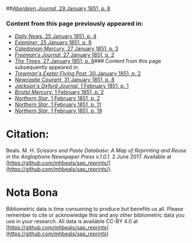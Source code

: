 ##[*Aberdeen Journal*, 29 January 1851, p. 8](https://mhbeals.github.io/sap_html/Aberdeen-Journal/Aberdeen-Journal-29-January-1851-p-8)

### Content from this page previously appeared in:
+ [*Daily News*, 25 January 1851, p. 4](https://mhbeals.github.io/sap_html/Daily-News/Daily-News-25-January-1851-p-4)
+ [*Examiner*, 25 January 1851, p. 9](https://mhbeals.github.io/sap_html/Examiner/Examiner-25-January-1851-p-9)
+ [*Caledonian Mercury*, 27 January 1851, p. 3](https://mhbeals.github.io/sap_html/Caledonian-Mercury/Caledonian-Mercury-27-January-1851-p-3)
+ [*Freeman's Journal*, 27 January 1851, p. 2](https://mhbeals.github.io/sap_html/Freeman's-Journal/Freeman's-Journal-27-January-1851-p-2)
+ [*The Times*, 27 January 1851, p. 6](https://mhbeals.github.io/sap_html/The-Times/The-Times-27-January-1851-p-6)### Content from this page subsequently appeared in:
+ [*Trewman's Exeter Flying Post*, 30 January 1851, p. 2](https://mhbeals.github.io/sap_html/Trewman's-Exeter-Flying-Post/Trewman's-Exeter-Flying-Post-30-January-1851-p-2)
+ [*Newcastle Courant*, 31 January 1851, p. 8](https://mhbeals.github.io/sap_html/Newcastle-Courant/Newcastle-Courant-31-January-1851-p-8)
+ [*Jackson's Oxford Journal*, 1 February 1851, p. 1](https://mhbeals.github.io/sap_html/Jackson's-Oxford-Journal/Jackson's-Oxford-Journal-1-February-1851-p-1)
+ [*Bristol Mercury*, 1 February 1851, p. 2](https://mhbeals.github.io/sap_html/Bristol-Mercury/Bristol-Mercury-1-February-1851-p-2)
+ [*Northern Star*, 1 February 1851, p. 2](https://mhbeals.github.io/sap_html/Northern-Star/Northern-Star-1-February-1851-p-2)
+ [*Northern Star*, 1 February 1851, p. 11](https://mhbeals.github.io/sap_html/Northern-Star/Northern-Star-1-February-1851-p-11)
+ [*Northern Star*, 1 February 1851, p. 19](https://mhbeals.github.io/sap_html/Northern-Star/Northern-Star-1-February-1851-p-19)
                    
# Citation: 

Beals. M. H. *Scissors and Paste Database: A Map of Reprinting and Reuse in the Anglophone Newspaper Press v.1.0.1.* 2 June 2017. Available at [https://github.com/mhbeals/sap_reprints/](https://github.com/mhbeals/sap_reprints/). 
                    
# Nota Bona

Bibliometric data is time consuming to produce but benefits us all. Please remember to cite or acknowledge this and any other bibliometric data you use in your research. All data is available CC-BY 4.0 at [https://github.com/mhbeals/sap_reprints](https://github.com/mhbeals/sap_reprints)